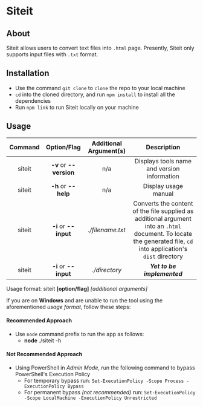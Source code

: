 # Siteit

## About
Siteit allows users to convert text files into `.html` page. Presently, Siteit only supports input files with `.txt` format. 

## Installation

- Use the command `git clone` to `clone` the repo to your local machine
- `cd` into the cloned directory, and run `npm install` to install all the dependencies
- Run `npm link` to run Siteit locally on your machine
  
## Usage

| Command | Option/Flag | Additional Argument(s) | Description |
| :---: | :---: | :---: | :---: |
| siteit | **-v** or **--version** | n/a | Displays tools name and version information|
| siteit | **-h** or **--help** | n/a | Display usage manual|
| siteit | **-i** or **--input** | _./filename.txt_ | Converts the content of the file supplied as additional argument into an `.html` document. To locate the generated file, `cd` into application's `dist` directory|
| siteit | **-i** or **--input** | _./directory_| **_Yet to be implemented_** |

Usage format: siteit **[option/flag]** _[additional arguments]_

If you are on **Windows** and are unable to run the tool using the aforementioned _usage format_, follow these steps:

#### Recommended Approach
- Use `node` command prefix to run the app as follows:
  - **node** ./siteit -h 

#### Not Recommended Approach
- Using PowerShell in *Admin Mode*, run the following command to bypass PowerShell's Execution Policy
  - For temporary bypass run: `Set-ExecutionPolicy -Scope Process -ExecutionPolicy Bypass`
  - For permanent bypass _(not recommended)_ run: `Set-ExecutionPolicy -Scope LocalMachine -ExecutionPolicy Unrestricted`
